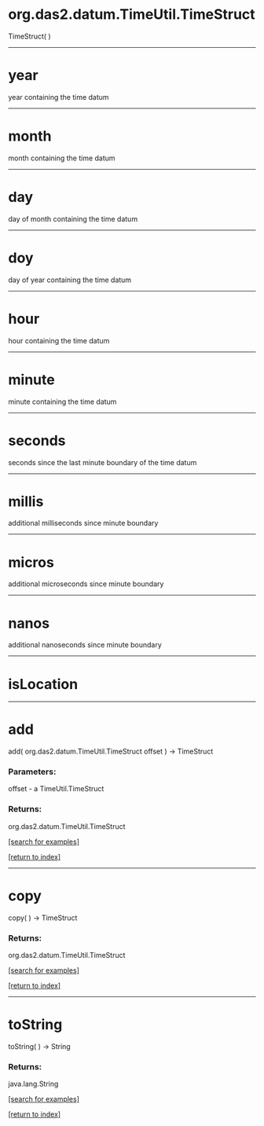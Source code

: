 # org.das2.datum.TimeUtil.TimeStruct
TimeStruct( )


***
<a name="year"></a>
# year

year containing the time datum

***
<a name="month"></a>
# month

month containing the time datum

***
<a name="day"></a>
# day

day of month containing the time datum

***
<a name="doy"></a>
# doy

day of year containing the time datum

***
<a name="hour"></a>
# hour

hour containing the time datum

***
<a name="minute"></a>
# minute

minute containing the time datum

***
<a name="seconds"></a>
# seconds

seconds since the last minute boundary of the time datum

***
<a name="millis"></a>
# millis

additional milliseconds since minute boundary

***
<a name="micros"></a>
# micros

additional microseconds since minute boundary

***
<a name="nanos"></a>
# nanos

additional nanoseconds since minute boundary

***
<a name="isLocation"></a>
# isLocation



***
<a name="add"></a>
# add
add( org.das2.datum.TimeUtil.TimeStruct offset ) &rarr; TimeStruct



### Parameters:
offset - a TimeUtil.TimeStruct

### Returns:
org.das2.datum.TimeUtil.TimeStruct


<a href="https://github.com/autoplot/dev/search?q=add&unscoped_q=add">[search for examples]</a>

<a href="https://github.com/autoplot/documentation/blob/master/javadoc/index-all.md">[return to index]</a>

***
<a name="copy"></a>
# copy
copy(  ) &rarr; TimeStruct



### Returns:
org.das2.datum.TimeUtil.TimeStruct


<a href="https://github.com/autoplot/dev/search?q=copy&unscoped_q=copy">[search for examples]</a>

<a href="https://github.com/autoplot/documentation/blob/master/javadoc/index-all.md">[return to index]</a>

***
<a name="toString"></a>
# toString
toString(  ) &rarr; String



### Returns:
java.lang.String


<a href="https://github.com/autoplot/dev/search?q=toString&unscoped_q=toString">[search for examples]</a>

<a href="https://github.com/autoplot/documentation/blob/master/javadoc/index-all.md">[return to index]</a>

